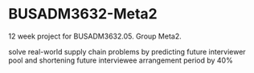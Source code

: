 # BUSADM3632-Meta2

12 week project for BUSADM3632.05.
Group Meta2.

solve real-world supply chain problems by predicting future interviewer pool and shortening future interviewee arrangement period by 40%
